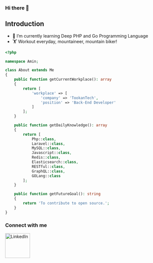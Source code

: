 ### Hi there 👋

## Introduction
- 🌱 I’m currently learning Deep PHP and Go Programming Language
- 🏋️ Workout everyday, mountaineer, mountain biker!

```php
<?php

namespace Amin;

class About extends Me
{
    public function getCurrentWorkplace(): array
    {
        return [
            'workplace' => [
                'company' => 'TookanTech',
                'position' => 'Back-End Developer'         
            ]
        ];
    }

    public function getDailyKnowledge(): array
    {
        return [
            Php::class,
            Laravel::class,
            MySQL::class,
            Javascript::class,
            Redis::class,
            Elasticsearch::class,
            RESTful::class,
            GraphQL::class,
            GOLang::class
        ];
    }

    public function getFutureGoal(): string
    {
        return 'To contribute to open source.';
    }
}
```

### Connect with me
[<img align="left" alt="LinkedIn" width="80" src="https://github.com/melanieshi0120/melanieshi0120/blob/master/linkedin.ico" />]( https://www.linkedin.com/in/amin-mohammad-mazreali/)
<br />
